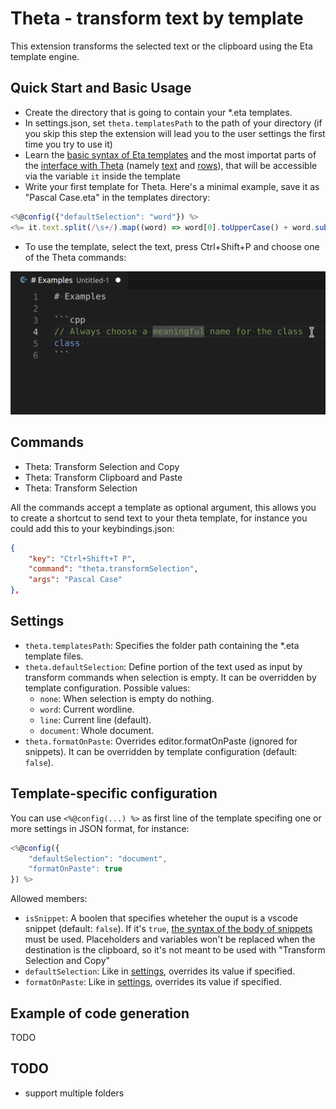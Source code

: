 # Theta - transform text by template

This extension transforms the selected text or the clipboard using the Eta template engine.

## Quick Start and Basic Usage

- Create the directory that is going to contain your *.eta templates.
- In settings.json, set `theta.templatesPath` to the path of your directory (if you skip this step the extension will lead you to the user settings the first time you try to use it)
- Learn the [basic syntax of Eta templates](https://eta.js.org/docs/intro/template-syntax) and the most importat parts of the [interface with Theta](docs/classes/TemplateProgrammingInterface.md) (namely [text](docs/classes/TemplateProgrammingInterface.md#text) and [rows](docs/classes/TemplateProgrammingInterface.md#rows)), that will be accessible via the variable `it` inside the template
- Write your first template for Theta. Here's a minimal example, save it as "Pascal Case.eta" in the templates directory:

```js
<%@config({"defaultSelection": "word"}) %>
<%= it.text.split(/\s+/).map((word) => word[0].toUpperCase() + word.substring(1).toLowerCase()).join('')  %>
```

- To use the template, select the text, press Ctrl+Shift+P and choose one of the Theta commands: 

![Selecting Theta: Transform Selection and Copy > Pascal Case](images/pascal_case_demo.gif)

## Commands

- Theta: Transform Selection and Copy
- Theta: Transform Clipboard and Paste
- Theta: Transform Selection

All the commands accept a template as optional argument, this allows you to create a shortcut to send text to your theta template, for instance you could add this to your keybindings.json:

```json
{
    "key": "Ctrl+Shift+T P",
    "command": "theta.transformSelection",
    "args": "Pascal Case"
},
```

## Settings

- `theta.templatesPath`: Specifies the folder path containing the *.eta template files.
- `theta.defaultSelection`: Define portion of the text used as input by transform commands when selection is empty. It can be overridden by template configuration. Possible values:
    - `none`: When selection is empty do nothing.
    - `word`: Current wordline.
    - `line`: Current line (default).
    - `document`: Whole document.
- `theta.formatOnPaste`: Overrides editor.formatOnPaste (ignored for snippets). It can be overridden by template configuration (default: `false`).

## Template-specific configuration

You can use `<%@config(...) %>` as first line of the template specifing one or more settings in JSON format, for instance:

```js
<%@config({
    "defaultSelection": "document",
    "formatOnPaste": true
}) %>
```
Allowed members:

- `isSnippet`: A boolen that specifies wheteher the ouput is a vscode snippet (default: `false`). If it's `true`, [the syntax of the body of snippets](https://code.visualstudio.com/docs/editor/userdefinedsnippets#_snippet-syntax) must be used. Placeholders and variables won't be replaced when the destination is the clipboard, so it's not meant to be used with "Transform Selection and Copy"
- `defaultSelection`: Like in [settings](#Settings), overrides its value if specified.
- `formatOnPaste`: Like in [settings](#Settings), overrides its value if specified.


## Example of code generation

TODO

## TODO

- support multiple folders